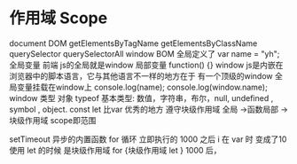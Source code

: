 # 作用域 Scope
document DOM
   getElementsByTagName
   getElementsByClassName
   querySelector
   querySelectorAll
window BOM
   全局定义了  var name = "yh";
   全局变量 前端 js的全局就是window
   局部变量 function() {}
   window js是内嵌在浏览器中的脚本语言，它与其他语言不一样的地方在于 有一个顶级的window
   全局变量挂载在window上   console.log(name);   console.log(window.name);
   window 类型 对象  typeof 
   基本类型: 数值，字符串，布尔，null, undefined , symbol , object.
   const let 比var 优秀的地方 遵守块级作用域
   全局 ->函数局部 -> 块级作用域
   scope即范围


   setTimeout 异步的内置函数
   for 循环 立即执行的 
   1000 之后 i 在 var 时 变成了10  
   使用 let 的时候 是块级作用域 for {块级作用域 let } 1000 后，
